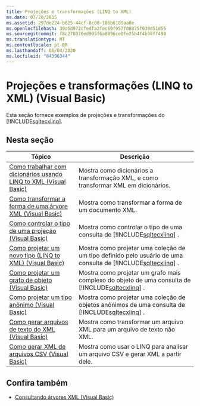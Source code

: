```yaml
---
title: Projeções e transformações (LINQ to XML)
ms.date: 07/20/2015
ms.assetid: 297de224-b625-44cf-8c00-186b6189aa0e
ms.openlocfilehash: 39a5d972cfedfa2fec69f957f08875f030d51d55
ms.sourcegitcommit: f8c270376ed905f6a8896ce0fe25b4f4b38ff498
ms.translationtype: MT
ms.contentlocale: pt-BR
ms.lasthandoff: 06/04/2020
ms.locfileid: "84396344"
---
```

# <a name="projections-and-transformations-linq-to-xml-visual-basic"></a>Projeções e transformações (LINQ to XML) (Visual Basic)
Esta seção fornece exemplos de projeções e transformações do [!INCLUDE[sqltecxlinq](~/includes/sqltecxlinq-md.md)].  
  
## <a name="in-this-section"></a>Nesta seção  
  
|Tópico|Descrição|  
|-----------|-----------------|  
|[Como trabalhar com dicionários usando LINQ to XML (Visual Basic)](how-to-work-with-dictionaries-using-linq-to-xml.md)|Mostra como dicionários a transformação XML, e como transformar XML em dicionários.|  
|[Como transformar a forma de uma árvore XML (Visual Basic)](how-to-transform-the-shape-of-an-xml-tree.md)|Mostra como transformar a forma de um documento XML.|  
|[Como controlar o tipo de uma projeção (Visual Basic)](how-to-control-the-type-of-a-projection.md)|Mostra como controlar o tipo de uma consulta de [!INCLUDE[sqltecxlinq](~/includes/sqltecxlinq-md.md)] .|  
|[Como projetar um novo tipo (LINQ to XML) (Visual Basic)](how-to-project-a-new-type-linq-to-xml.md)|Mostra como projetar uma coleção de um tipo definido pelo usuário de uma consulta de [!INCLUDE[sqltecxlinq](~/includes/sqltecxlinq-md.md)] .|  
|[Como projetar um grafo de objeto (Visual Basic)](how-to-project-an-object-graph.md)|Mostra como projetar um grafo mais complexo do objeto de uma consulta de [!INCLUDE[sqltecxlinq](~/includes/sqltecxlinq-md.md)] .|  
|[Como projetar um tipo anônimo (Visual Basic)](how-to-project-an-anonymous-type.md)|Mostra como projetar uma coleção de objetos anônimos de uma consulta de [!INCLUDE[sqltecxlinq](~/includes/sqltecxlinq-md.md)] .|  
|[Como gerar arquivos de texto do XML (Visual Basic)](how-to-generate-text-files-from-xml.md)|Mostra como transformar um arquivo XML para um arquivo de texto não XML.|  
|[Como gerar XML de arquivos CSV (Visual Basic)](how-to-generate-xml-from-csv-files.md)|Mostra como usar o LINQ para analisar um arquivo CSV e gerar XML a partir dele.|  
  
## <a name="see-also"></a>Confira também

- [Consultando árvores XML (Visual Basic)](querying-xml-trees.md)
